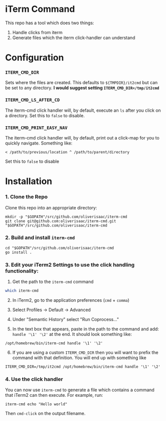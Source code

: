 # iTerm Command

This repo has a tool which does two things:

1. Handle clicks from iterm
2. Generate files which the iterm click-handler can understand

# Configuration

### `ITERM_CMD_DIR`

Sets where the files are created. This defaults to `${TMPDIR}/it2cmd` but can be set to any directory.
**I would suggest setting `ITERM_CMD_DIR=/tmp/it2cmd`**

### `ITERM_CMD_LS_AFTER_CD`

The iterm-cmd click handler will, by default, execute an `ls` after you click on a directory. Set this to `false` to disable.

### `ITERM_CMD_PRINT_EASY_NAV`

The iterm-cmd click handler will, by default, print out a click-map for you to quickly navigate. Something like:

```
< /path/to/previous/location ^ /path/to/parent/directory
```

Set this to `false` to disable


# Installation

### 1. Clone the Repo
Clone this repo into an appropriate directory:

```
mkdir -p "$GOPATH"/src/github.com/oliverisaac/iterm-cmd
git clone git@github.com:oliverisaac/iterm-cmd.git "$GOPATH"/src/github.com/oliverisaac/iterm-cmd
```

### 2. Build and install `iterm-cmd`

```
cd "$GOPATH"/src/github.com/oliverisaac/iterm-cmd
go install .
```

### 3. Edit your iTerm2 Settings to use the click handling functionality:

1. Get the path to the `iterm-cmd` command 
```bash
which iterm-cmd
```

2. In iTerm2, go to the application preferences (`cmd` + `comma`)

3. Select Profiles -> Default -> Advanced

4. Under "Semantic History" select "Run Coprocess..."

5. In the text box that appears, paste in the path to the command and add: `handle '\1' '\2'` at the end. It should look something like: 
```
/opt/homebrew/bin/iterm-cmd handle '\1' '\2'
```

6. If you are using a custom `ITERM_CMD_DIR` then you will want to prefix the command with that definition. You will end up with something like
```
ITERM_CMD_DIR=/tmp/it2cmd /opt/homebrew/bin/iterm-cmd handle '\1' '\2'
```

### 4. Use the click handler

You can now use `iterm-cmd` to generate a file which contains a command that iTerm2 can then execute. For example, run:

```
iterm-cmd echo "Hello world"
```

Then `cmd-click` on the output filename.
